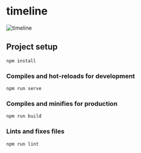 # timeline

![timeline](https://github.com/savayer/time-line-vue-cli/tree/master/src/timeline.png)

## Project setup
```
npm install
```

### Compiles and hot-reloads for development
```
npm run serve
```

### Compiles and minifies for production
```
npm run build
```

### Lints and fixes files
```
npm run lint
```

